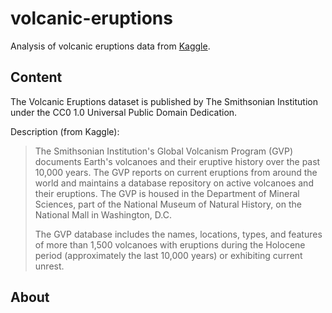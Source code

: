 # volcanic-eruptions

Analysis of volcanic eruptions data from [Kaggle](https://www.kaggle.com/smithsonian/volcanic-eruptions). 

## Content

The Volcanic Eruptions dataset is published by The Smithsonian Institution under
the CC0 1.0 Universal Public Domain Dedication.

Description (from Kaggle):

> The Smithsonian Institution's Global Volcanism Program (GVP) documents Earth's 
volcanoes and their eruptive history over the past 10,000 years. The GVP reports 
on current eruptions from around the world and maintains a database repository 
on active volcanoes and their eruptions. The GVP is housed in the Department of
Mineral Sciences, part of the National Museum of Natural History, on the 
National Mall in Washington, D.C.
>
> The GVP database includes the names, locations, types, and features of more 
than 1,500 volcanoes with eruptions during the Holocene period (approximately 
the last 10,000 years) or exhibiting current unrest.

## About
